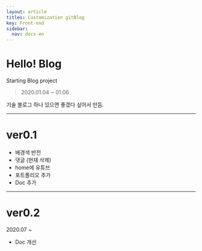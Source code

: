```yaml
---
layout: article
titles: Customization gitBlog
key: Front-end
sidebar:
  nav: docs-en
---
```


#  Hello! Blog 
Starting Blog project
> 2020.01.04 ~ 01.06

기술 블로그 하나 있으면 좋겠다 싶어서 만듬.

---

# ver0.1

+ 배경색 반전
+ 댓글 (현재 삭제)
+ home에 유튜브
+ 포트폴리오 추가
+ Doc 추가

---

# ver0.2
2020.07 ~
+ Doc 개선